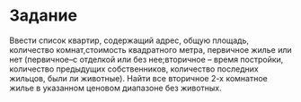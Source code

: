 # Задание

Ввести  список  квартир, содержащий  адрес,  общую  площадь, количество  комнат,стоимость  квадратного  метра, первичное жилье или нет (первичное–с отделкой или без нее;вторичное –       время   постройки,   количество   предыдущих   собственников, количество  последних  жильцов,  были  ли  животные).  Найти  все вторичное  2-х  комнатное  жилье  в  указанном  ценовом  диапазоне без животных.